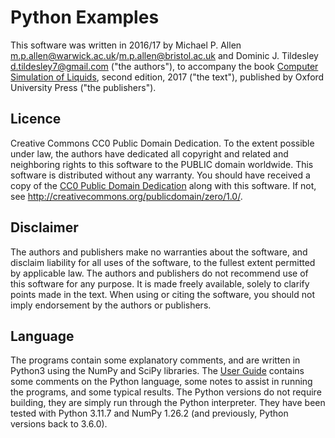 # Python Examples
This software was written in 2016/17
by Michael P. Allen <m.p.allen@warwick.ac.uk>/<m.p.allen@bristol.ac.uk>
and Dominic J. Tildesley <d.tildesley7@gmail.com> ("the authors"),
to accompany the book
[Computer Simulation of Liquids](https://global.oup.com/academic/product/computer-simulation-of-liquids-9780198803201),
second edition, 2017 ("the text"),
published by Oxford University Press ("the publishers").

## Licence
Creative Commons CC0 Public Domain Dedication.
To the extent possible under law, the authors have dedicated all copyright and related
and neighboring rights to this software to the PUBLIC domain worldwide.
This software is distributed without any warranty.
You should have received a copy of the
[CC0 Public Domain Dedication](./COPYING.txt)
along with this software.
If not, see <http://creativecommons.org/publicdomain/zero/1.0/>.

## Disclaimer
The authors and publishers make no warranties about the software, and disclaim liability
for all uses of the software, to the fullest extent permitted by applicable law.
The authors and publishers do not recommend use of this software for any purpose.
It is made freely available, solely to clarify points made in the text.
When using or citing the software, you should not imply endorsement by the authors or publishers.

## Language
The programs contain some explanatory comments,
and are written in Python3 using the NumPy and SciPy libraries.
The [User Guide](./GUIDE.md) contains some comments on the Python language,
some notes to assist in running the programs,
and some typical results.
The Python versions do not require building, they are simply run through the Python interpreter.
They have been tested with Python 3.11.7 and NumPy 1.26.2
(and previously, Python versions back to 3.6.0).

